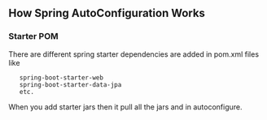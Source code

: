 ## How Spring AutoConfiguration Works

### Starter POM
 There are different spring starter dependencies are added in pom.xml files like</br>
 ```
    spring-boot-starter-web
    spring-boot-starter-data-jpa
    etc.
 ```
 When you add starter jars then it pull all the jars and in autoconfigure.
